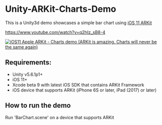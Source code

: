 # Unity-ARKit-Charts-Demo #

This is a Unity3d demo showcases a simple bar chart using [iOS 11 ARKit](https://developer.apple.com/arkit/)

https://www.youtube.com/watch?v=q2hIz_sB8-4

[![iOS11 Apple ARKit - Charts demo (ARKit is amazing. Charts will never be the same again)](https://img.youtube.com/vi/q2hIz_sB8-4/0.jpg)](https://www.youtube.com/watch?v=q2hIz_sB8-4)

## Requirements: ##
* Unity v5.6.1p1+
* iOS 11+
* Xcode beta 9 with latest iOS SDK that contains ARKit Framework
* iOS device that supports ARKit (iPhone 6S or later, iPad (2017) or later)


## How to run the demo
Run 'BarChart.scene' on a device that supports ARKit
